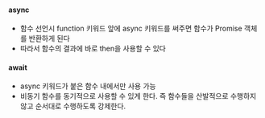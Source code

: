 #### async
- 함수 선언시 function 키워드 앞에 async 키워드를 써주면 함수가 Promise 객체를 반환하게 된다
- 따라서 함수의 결과에 바로 then을 사용할 수 있다
#### await
- async 키워드가 붙은 함수 내에서만 사용 가능
- 비동기 함수를 동기적으로 사용할 수 있게 한다. 즉 함수들을 산발적으로 수행하지 않고 순서대로 수행하도록 강제한다.